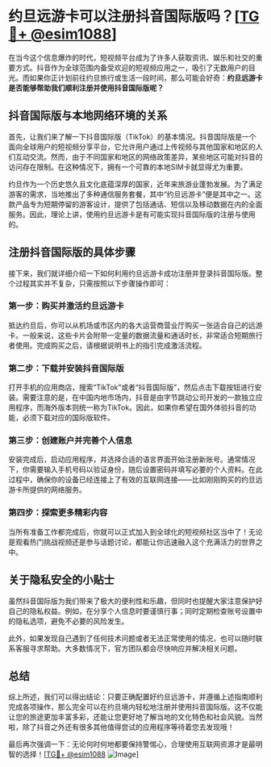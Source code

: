 # 约旦远游卡可以注册抖音国际版吗？[[TG💪+ @esim1088](https://t.me/s/esim1088)]

在当今这个信息爆炸的时代，短视频平台成为了许多人获取资讯、娱乐和社交的重要方式。抖音作为全球范围内备受欢迎的短视频应用之一，吸引了无数用户的目光。而如果你正计划前往约旦旅行或生活一段时间，那么可能会好奇：**约旦远游卡是否能够帮助我们顺利注册并使用抖音国际版呢？**

## 抖音国际版与本地网络环境的关系

首先，让我们来了解一下抖音国际版（TikTok）的基本情况。抖音国际版是一个面向全球用户的短视频分享平台，它允许用户通过上传视频与其他国家和地区的人们互动交流。然而，由于不同国家和地区的网络政策差异，某些地区可能对抖音的访问存在限制。在这种情况下，拥有一个可靠的本地SIM卡就显得尤为重要。

约旦作为一个历史悠久且文化底蕴深厚的国家，近年来旅游业蓬勃发展。为了满足游客的需求，当地推出了多种通信服务套餐，其中“约旦远游卡”便是其中之一。这款产品专为短期停留的游客设计，提供了包括通话、短信以及移动数据在内的全面服务。因此，理论上讲，使用约旦远游卡是有可能实现抖音国际版的注册与使用的。

## 注册抖音国际版的具体步骤

接下来，我们就详细介绍一下如何利用约旦远游卡成功注册并登录抖音国际版。整个过程其实并不复杂，只需按照以下步骤操作即可：

### 第一步：购买并激活约旦远游卡

抵达约旦后，你可以从机场或市区内的各大运营商营业厅购买一张适合自己的远游卡。一般来说，这些卡片会附带一定量的数据流量和通话时长，非常适合短期旅行者使用。完成购买之后，请根据说明书上的指引完成激活流程。

### 第二步：下载并安装抖音国际版

打开手机的应用商店，搜索“TikTok”或者“抖音国际版”，然后点击下载按钮进行安装。需要注意的是，在中国内地市场内，抖音是由字节跳动公司开发的一款独立应用程序，而海外版本则统一称为TikTok。因此，如果你希望在国外体验抖音的功能，必须下载对应的国际版软件。

### 第三步：创建账户并完善个人信息

安装完成后，启动应用程序，并选择合适的语言界面开始注册新账号。通常情况下，你需要输入手机号码以验证身份，随后设置密码并填写必要的个人资料。在此过程中，确保你的设备已经连接上了有效的互联网连接——比如刚刚购买的约旦远游卡所提供的网络服务。

### 第四步：探索更多精彩内容

当所有准备工作都完成后，你就可以正式加入到全球化的短视频社区当中了！无论是观看热门挑战视频还是参与话题讨论，都能让你迅速融入这个充满活力的世界之中。

## 关于隐私安全的小贴士

虽然抖音国际版为我们带来了极大的便利性和乐趣，但同时也提醒大家注意保护好自己的隐私权益。例如，在分享个人信息时要谨慎行事；同时定期检查账号设置中的隐私选项，避免不必要的风险发生。

此外，如果发现自己遇到了任何技术问题或者无法正常使用的情况，也可以随时联系客服寻求帮助。大多数情况下，官方团队都会尽快响应并解决相关问题。

## 总结

综上所述，我们可以得出结论：只要正确配置好约旦远游卡，并遵循上述指南顺利完成各项操作，那么完全可以在约旦境内轻松地注册并使用抖音国际版。这不仅能让您的旅途更加丰富多彩，还能让您更好地了解当地的文化特色和社会风貌。当然啦，除了抖音之外还有很多其他值得尝试的应用程序等待着您去发现哦！

最后再次强调一下：无论何时何地都要保持警惕心，合理使用互联网资源才是最明智的选择！[[TG💪+ @esim1088](https://t.me/s/esim1088) ![Image](https://i.postimg.cc/4NQfJmqS/Snipaste-2025-05-13-00-14-12.png)]